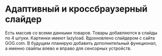 # Адаптивный и кроссбраузерный слайдер

Есть массив со всеми данными товаров.
Товары добавляются в слайды по 4 штуки.
Картинки имеют lazyload.
Вдохновлено слайдером с сайта GOG.com.
В будущем планирую добавить дополнительный функционал, а именно свайпы влево и вправо для сенсорных устройств.
